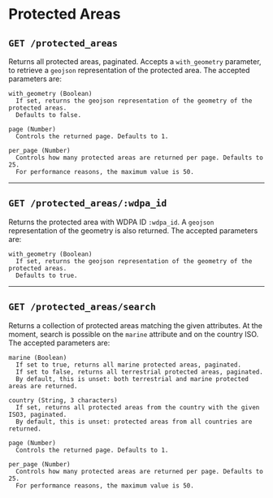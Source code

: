 # Protected Areas

## `GET /protected_areas`
Returns all protected areas, paginated. Accepts a `with_geometry` parameter, to
retrieve a `geojson` representation of the protected area. The accepted parameters are:

~~~
with_geometry (Boolean)
  If set, returns the geojson representation of the geometry of the protected areas.
  Defaults to false.

page (Number)
  Controls the returned page. Defaults to 1.

per_page (Number)
  Controls how many protected areas are returned per page. Defaults to 25.
  For performance reasons, the maximum value is 50.
~~~

---

## `GET /protected_areas/:wdpa_id`
Returns the protected area with WDPA ID `:wdpa_id`. A `geojson` representation
of the geometry is also returned. The accepted parameters are:

~~~
with_geometry (Boolean)
  If set, returns the geojson representation of the geometry of the protected areas.
  Defaults to true.
~~~

---

## `GET /protected_areas/search`
Returns a collection of protected areas matching the given attributes. At the moment,
search is possible on the `marine` attribute and on the country ISO. The accepted parameters are:

~~~
marine (Boolean)
  If set to true, returns all marine protected areas, paginated.
  If set to false, returns all terrestrial protected areas, paginated.
  By default, this is unset: both terrestrial and marine protected areas are returned.

country (String, 3 characters)
  If set, returns all protected areas from the country with the given ISO3, paginated.
  By default, this is unset: protected areas from all countries are returned.

page (Number)
  Controls the returned page. Defaults to 1.

per_page (Number)
  Controls how many protected areas are returned per page. Defaults to 25.
  For performance reasons, the maximum value is 50.
~~~
